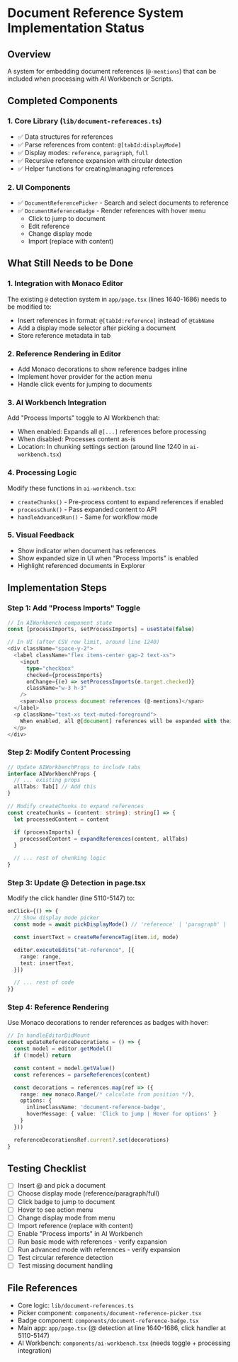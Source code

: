 # Document Reference System Implementation Status

## Overview
A system for embedding document references (`@-mentions`) that can be included when processing with AI Workbench or Scripts.

## Completed Components

### 1. Core Library (`lib/document-references.ts`)
- ✅ Data structures for references
- ✅ Parse references from content: `@[tabId:displayMode]`
- ✅ Display modes: `reference`, `paragraph`, `full`
- ✅ Recursive reference expansion with circular detection
- ✅ Helper functions for creating/managing references

### 2. UI Components
- ✅ `DocumentReferencePicker` - Search and select documents to reference
- ✅ `DocumentReferenceBadge` - Render references with hover menu
  - Click to jump to document
  - Edit reference
  - Change display mode
  - Import (replace with content)

## What Still Needs to be Done

### 1. Integration with Monaco Editor
The existing `@` detection system in `app/page.tsx` (lines 1640-1686) needs to be modified to:
- Insert references in format: `@[tabId:reference]` instead of `@tabName`
- Add a display mode selector after picking a document
- Store reference metadata in tab

### 2. Reference Rendering in Editor
- Add Monaco decorations to show reference badges inline
- Implement hover provider for the action menu
- Handle click events for jumping to documents

### 3. AI Workbench Integration
Add "Process Imports" toggle to AI Workbench that:
- When enabled: Expands all `@[...]` references before processing
- When disabled: Processes content as-is
- Location: In chunking settings section (around line 1240 in `ai-workbench.tsx`)

### 4. Processing Logic
Modify these functions in `ai-workbench.tsx`:
- `createChunks()` - Pre-process content to expand references if enabled
- `processChunk()` - Pass expanded content to API
- `handleAdvancedRun()` - Same for workflow mode

### 5. Visual Feedback
- Show indicator when document has references
- Show expanded size in UI when "Process Imports" is enabled
- Highlight referenced documents in Explorer

## Implementation Steps

### Step 1: Add "Process Imports" Toggle
```typescript
// In AIWorkbench component state
const [processImports, setProcessImports] = useState(false)

// In UI (after CSV row limit, around line 1240)
<div className="space-y-2">
  <label className="flex items-center gap-2 text-xs">
    <input
      type="checkbox"
      checked={processImports}
      onChange={(e) => setProcessImports(e.target.checked)}
      className="w-3 h-3"
    />
    <span>Also process document references (@-mentions)</span>
  </label>
  <p className="text-xs text-muted-foreground">
    When enabled, all @[document] references will be expanded with their content
  </p>
</div>
```

### Step 2: Modify Content Processing
```typescript
// Update AIWorkbenchProps to include tabs
interface AIWorkbenchProps {
  // ... existing props
  allTabs: Tab[] // Add this
}

// Modify createChunks to expand references
const createChunks = (content: string): string[] => {
  let processedContent = content

  if (processImports) {
    processedContent = expandReferences(content, allTabs)
  }

  // ... rest of chunking logic
}
```

### Step 3: Update @ Detection in page.tsx
Modify the click handler (line 5110-5147) to:
```typescript
onClick={() => {
  // Show display mode picker
  const mode = await pickDisplayMode() // 'reference' | 'paragraph' | 'full'

  const insertText = createReferenceTag(item.id, mode)

  editor.executeEdits("at-reference", [{
    range: range,
    text: insertText,
  }])

  // ... rest of code
}}
```

### Step 4: Reference Rendering
Use Monaco decorations to render references as badges with hover:
```typescript
// In handleEditorDidMount
const updateReferenceDecorations = () => {
  const model = editor.getModel()
  if (!model) return

  const content = model.getValue()
  const references = parseReferences(content)

  const decorations = references.map(ref => ({
    range: new monaco.Range(/* calculate from position */),
    options: {
      inlineClassName: 'document-reference-badge',
      hoverMessage: { value: 'Click to jump | Hover for options' }
    }
  }))

  referenceDecorationsRef.current?.set(decorations)
}
```

## Testing Checklist

- [ ] Insert @ and pick a document
- [ ] Choose display mode (reference/paragraph/full)
- [ ] Click badge to jump to document
- [ ] Hover to see action menu
- [ ] Change display mode from menu
- [ ] Import reference (replace with content)
- [ ] Enable "Process imports" in AI Workbench
- [ ] Run basic mode with references - verify expansion
- [ ] Run advanced mode with references - verify expansion
- [ ] Test circular reference detection
- [ ] Test missing document handling

## File References

- Core logic: `lib/document-references.ts`
- Picker component: `components/document-reference-picker.tsx`
- Badge component: `components/document-reference-badge.tsx`
- Main app: `app/page.tsx` (@ detection at line 1640-1686, click handler at 5110-5147)
- AI Workbench: `components/ai-workbench.tsx` (needs toggle + processing integration)
